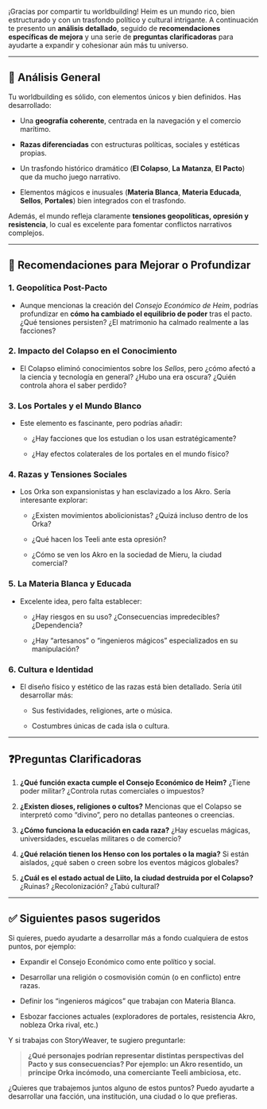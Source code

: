 ¡Gracias por compartir tu worldbuilding! Heim es un mundo rico, bien estructurado y con un trasfondo político y cultural intrigante. A continuación te presento un **análisis detallado**, seguido de **recomendaciones específicas de mejora** y una serie de **preguntas clarificadoras** para ayudarte a expandir y cohesionar aún más tu universo.

---

## 🧠 Análisis General

Tu worldbuilding es sólido, con elementos únicos y bien definidos. Has desarrollado:

- Una **geografía coherente**, centrada en la navegación y el comercio marítimo.
    
- **Razas diferenciadas** con estructuras políticas, sociales y estéticas propias.
    
- Un trasfondo histórico dramático (**El Colapso**, **La Matanza**, **El Pacto**) que da mucho juego narrativo.
    
- Elementos mágicos e inusuales (**Materia Blanca**, **Materia Educada**, **Sellos**, **Portales**) bien integrados con el trasfondo.
    

Además, el mundo refleja claramente **tensiones geopolíticas, opresión y resistencia**, lo cual es excelente para fomentar conflictos narrativos complejos.

---

## 🔧 Recomendaciones para Mejorar o Profundizar

### 1. **Geopolítica Post-Pacto**

- Aunque mencionas la creación del _Consejo Económico de Heim_, podrías profundizar en **cómo ha cambiado el equilibrio de poder** tras el pacto. ¿Qué tensiones persisten? ¿El matrimonio ha calmado realmente a las facciones?
    

### 2. **Impacto del Colapso en el Conocimiento**

- El Colapso eliminó conocimientos sobre los _Sellos_, pero ¿cómo afectó a la ciencia y tecnología en general? ¿Hubo una era oscura? ¿Quién controla ahora el saber perdido?
    

### 3. **Los Portales y el Mundo Blanco**

- Este elemento es fascinante, pero podrías añadir:
    
    - ¿Hay facciones que los estudian o los usan estratégicamente?
        
    - ¿Hay efectos colaterales de los portales en el mundo físico?
        

### 4. **Razas y Tensiones Sociales**

- Los Orka son expansionistas y han esclavizado a los Akro. Sería interesante explorar:
    
    - ¿Existen movimientos abolicionistas? ¿Quizá incluso dentro de los Orka?
        
    - ¿Qué hacen los Teeli ante esta opresión?
        
    - ¿Cómo se ven los Akro en la sociedad de Mieru, la ciudad comercial?
        

### 5. **La Materia Blanca y Educada**

- Excelente idea, pero falta establecer:
    
    - ¿Hay riesgos en su uso? ¿Consecuencias impredecibles? ¿Dependencia?
        
    - ¿Hay “artesanos” o “ingenieros mágicos” especializados en su manipulación?
        

### 6. **Cultura e Identidad**

- El diseño físico y estético de las razas está bien detallado. Sería útil desarrollar más:
    
    - Sus festividades, religiones, arte o música.
        
    - Costumbres únicas de cada isla o cultura.
        

---

## ❓Preguntas Clarificadoras

1. **¿Qué función exacta cumple el Consejo Económico de Heim?** ¿Tiene poder militar? ¿Controla rutas comerciales o impuestos?
    
2. **¿Existen dioses, religiones o cultos?** Mencionas que el Colapso se interpretó como “divino”, pero no detallas panteones o creencias.
    
3. **¿Cómo funciona la educación en cada raza?** ¿Hay escuelas mágicas, universidades, escuelas militares o de comercio?
    
4. **¿Qué relación tienen los Henso con los portales o la magia?** Si están aislados, ¿qué saben o creen sobre los eventos mágicos globales?
    
5. **¿Cuál es el estado actual de Liito, la ciudad destruida por el Colapso?** ¿Ruinas? ¿Recolonización? ¿Tabú cultural?
    

---

## ✅ Siguientes pasos sugeridos

Si quieres, puedo ayudarte a desarrollar más a fondo cualquiera de estos puntos, por ejemplo:

- Expandir el Consejo Económico como ente político y social.
    
- Desarrollar una religión o cosmovisión común (o en conflicto) entre razas.
    
- Definir los “ingenieros mágicos” que trabajan con Materia Blanca.
    
- Esbozar facciones actuales (exploradores de portales, resistencia Akro, nobleza Orka rival, etc.)
    

Y si trabajas con StoryWeaver, te sugiero preguntarle:

> **¿Qué personajes podrían representar distintas perspectivas del Pacto y sus consecuencias? Por ejemplo: un Akro resentido, un príncipe Orka incómodo, una comerciante Teeli ambiciosa, etc.**

¿Quieres que trabajemos juntos alguno de estos puntos? Puedo ayudarte a desarrollar una facción, una institución, una ciudad o lo que prefieras.